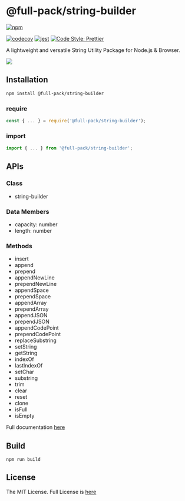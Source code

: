 # @full-pack/string-builder

[![npm](https://img.shields.io/npm/v/@full-pack/string-builder.svg)](https://www.npmjs.com/package/@full-pack/string-builder)

[![codecov](https://codecov.io/gh/full-pack/string-builder/graph/badge.svg?token=SSEPV5BS4C)](https://codecov.io/gh/full-pack/string-builder)
[![jest](https://jestjs.io/img/jest-badge.svg)](https://github.com/jestjs/jest) [![Code Style: Prettier](https://img.shields.io/badge/code_style-prettier-ff69b4.svg)](https://github.com/prettier/prettier)

A lightweight and versatile String Utility Package for Node.js & Browser.

<img src="https://user-images.githubusercontent.com/6517308/121813242-859a9700-cc6b-11eb-99c0-49e5bb63005b.jpg">


## Installation
```sh
npm install @full-pack/string-builder
```

### require

```js
const { ... } = require('@full-pack/string-builder');
```

### import

```js
import { ... } from '@full-pack/string-builder';
```

## APIs
### Class
* string-builder
### Data Members
* capacity: number
* length: number
### Methods
* insert
* append
* prepend
* appendNewLine
* prependNewLine
* appendSpace
* prependSpace
* appendArray
* prependArray
* appendJSON
* prependJSON
* appendCodePoint
* prependCodePoint
* replaceSubstring
* setString
* getString
* indexOf
* lastIndexOf
* setChar
* substring
* trim
* clear
* reset
* clone
* isFull
* isEmpty

Full documentation [here](https://full-pack.github.io/string-builder)

## Build
```
npm run build
```

## License
The MIT License. Full License is [here](LICENSE)
